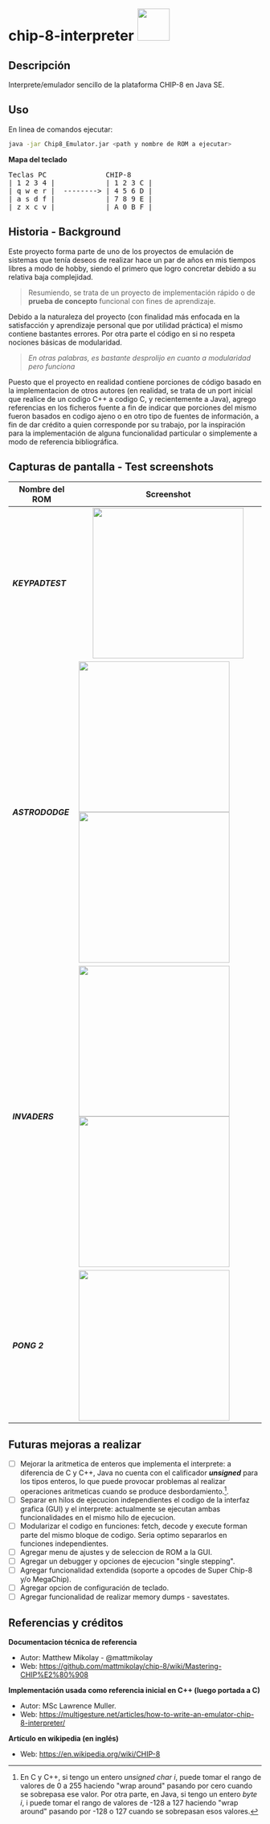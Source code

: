 # chip-8-interpreter <span align="center" ><img width="64" src="https://user-images.githubusercontent.com/43502194/161391509-a865027c-ff5e-4fd9-887a-f64f04c35164.png"/></span>


## Descripción
Interprete/emulador sencillo de la plataforma CHIP-8 en Java SE.

## Uso
En linea de comandos ejecutar:

```bash
java -jar Chip8_Emulator.jar <path y nombre de ROM a ejecutar>
```

**Mapa del teclado**

<pre>
Teclas PC              CHIP-8
| 1 2 3 4 |            | 1 2 3 C |
| q w e r |  --------> | 4 5 6 D |
| a s d f |            | 7 8 9 E |
| z x c v |            | A 0 B F |
</pre>


## Historia - Background

Este proyecto forma parte de uno de los proyectos de emulación de sistemas que tenía deseos de realizar hace un par de años en mis tiempos libres a modo de hobby, siendo el primero que logro concretar debido a su relativa baja complejidad.

> Resumiendo, se trata de un proyecto de implementación rápido o de **prueba de concepto** funcional con fines de aprendizaje.

Debido a la naturaleza del proyecto (con finalidad más enfocada en la satisfacción y aprendizaje personal que por utilidad práctica) el mismo contiene bastantes errores. Por otra parte el código en si no respeta nociones básicas de modularidad.

> *En otras palabras, es bastante desprolijo en cuanto a modularidad pero funciona*

Puesto que el proyecto en realidad contiene porciones de código basado en la implementacion de otros autores (en realidad, se trata de un port inicial que realice de un codigo C++ a codigo C, y recientemente a Java), agrego referencias en los ficheros fuente a fin de indicar que porciones del mismo fueron basados en codigo ajeno o en otro tipo de fuentes de información, a fin de dar crédito a quien corresponde por su trabajo, por la inspiración para la implementación de alguna funcionalidad particular o simplemente a modo de referencia bibliográfica.

## Capturas de pantalla - Test screenshots

| Nombre del ROM | Screenshot | 
| --------- | --------- | 
| ***KEYPADTEST*** | <center><img width="300" src="https://user-images.githubusercontent.com/43502194/161349778-ddd85838-9c45-4866-8fbe-c49a33f1e222.png"/></center> | 
| ***ASTRODODGE*** |  <img width="300" src="https://user-images.githubusercontent.com/43502194/161350046-d86b71fa-b9bb-4573-939b-ffcdddcd1e49.png"/> <img width="300" src="https://user-images.githubusercontent.com/43502194/161350111-6238274d-3b8d-4eac-8c07-b91344575fbb.png"/> | 
| ***INVADERS*** | <img width="300" src="https://user-images.githubusercontent.com/43502194/161355049-a0959980-fdd3-4306-840b-37c824d91e1a.png"/> <img width="300" src="https://user-images.githubusercontent.com/43502194/161355220-ea7ae39f-7651-4e37-997e-9c06b9a01a0b.png"/>|
| ***PONG 2*** | <img width="300" src="https://user-images.githubusercontent.com/43502194/161355595-52f37b41-c596-4fac-bda7-995f3643236e.png"/>|

## Futuras mejoras a realizar

- [ ] Mejorar la aritmetica de enteros que implementa el interprete: a diferencia de C y C++, Java no cuenta con el calificador ***unsigned*** para los tipos enteros, lo que puede provocar problemas al realizar operaciones aritmeticas cuando se produce desbordamiento.[^1].
- [ ] Separar en hilos de ejecucion independientes el codigo de la interfaz grafica (GUI) y el interprete: actualmente se ejecutan ambas funcionalidades en el mismo hilo de ejecucion.
- [ ] Modularizar el codigo en funciones: fetch, decode y execute forman parte del mismo bloque de codigo. Seria optimo separarlos en funciones independientes.
- [ ] Agregar menu de ajustes y de seleccion de ROM a la GUI.
- [ ] Agregar un debugger y opciones de ejecucion "single stepping".
- [ ] Agregar funcionalidad extendida (soporte a opcodes de Super Chip-8 y/o MegaChip).
- [ ] Agregar opcion de configuración de teclado.
- [ ] Agregar funcionalidad de realizar memory dumps - savestates.

## Referencias y créditos
**Documentacion técnica de referencia**
* Autor: Matthew Mikolay  - @mattmikolay 
* Web: https://github.com/mattmikolay/chip-8/wiki/Mastering-CHIP%E2%80%908

**Implementación usada como referencia inicial en C++ (luego portada a C)**
* Autor: MSc Lawrence Muller.
* Web: https://multigesture.net/articles/how-to-write-an-emulator-chip-8-interpreter/

**Artículo en wikipedia (en inglés)**
* Web: https://en.wikipedia.org/wiki/CHIP-8


[^1]: En C y C++, si tengo un entero *unsigned char i*, puede tomar el rango de valores de 0 a 255 haciendo "wrap around" pasando por cero cuando se sobrepasa ese valor. Por otra parte, en Java, si tengo un entero *byte i*, i puede tomar el rango de valores de -128 a 127 haciendo "wrap around" pasando por -128 o 127 cuando se sobrepasan esos valores.

